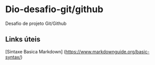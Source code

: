 # Dio-desafio-git/github
Desafio de projeto Git/Github


## Links úteis 
[Sintaxe Basica Markdown] (https://www.markdownguide.org/basic-syntax/)
